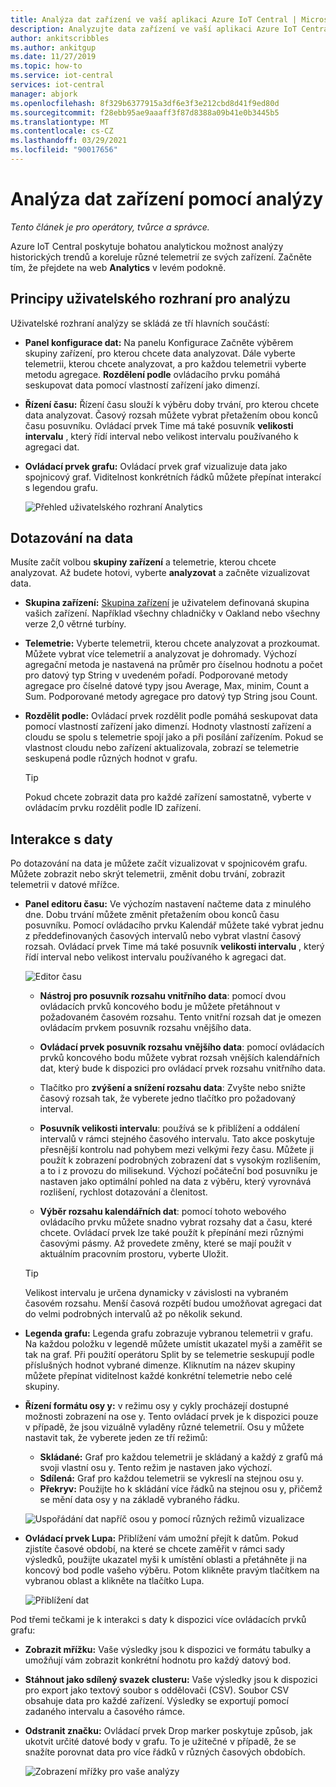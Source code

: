 ```yaml
---
title: Analýza dat zařízení ve vaší aplikaci Azure IoT Central | Microsoft Docs
description: Analyzujte data zařízení ve vaší aplikaci Azure IoT Central.
author: ankitscribbles
ms.author: ankitgup
ms.date: 11/27/2019
ms.topic: how-to
ms.service: iot-central
services: iot-central
manager: abjork
ms.openlocfilehash: 8f329b6377915a3df6e3f3e212cbd8d41f9ed80d
ms.sourcegitcommit: f28ebb95ae9aaaff3f87d8388a09b41e0b3445b5
ms.translationtype: MT
ms.contentlocale: cs-CZ
ms.lasthandoff: 03/29/2021
ms.locfileid: "90017656"
---
```

# <a name="how-to-use-analytics-to-analyze-device-data"></a>Analýza dat zařízení pomocí analýzy

*Tento článek je pro operátory, tvůrce a správce.*

Azure IoT Central poskytuje bohatou analytickou možnost analýzy historických trendů a koreluje různé telemetrií ze svých zařízení. Začněte tím, že přejdete na web **Analytics** v levém podokně.

## <a name="understanding-the-analytics-ui"></a>Principy uživatelského rozhraní pro analýzu
Uživatelské rozhraní analýzy se skládá ze tří hlavních součástí:
- **Panel konfigurace dat:** Na panelu Konfigurace Začněte výběrem skupiny zařízení, pro kterou chcete data analyzovat. Dále vyberte telemetrii, kterou chcete analyzovat, a pro každou telemetrii vyberte metodu agregace. **Rozdělení podle** ovládacího prvku pomáhá seskupovat data pomocí vlastností zařízení jako dimenzí.

- **Řízení času:** Řízení času slouží k výběru doby trvání, pro kterou chcete data analyzovat. Časový rozsah můžete vybrat přetažením obou konců času posuvníku. Ovládací prvek Time má také posuvník **velikosti intervalu** , který řídí interval nebo velikost intervalu používaného k agregaci dat. 

- **Ovládací prvek grafu:** Ovládací prvek graf vizualizuje data jako spojnicový graf. Viditelnost konkrétních řádků můžete přepínat interakcí s legendou grafu. 


  ![Přehled uživatelského rozhraní Analytics](media/howto-create-analytics/analyticsui.png)


## <a name="querying-your-data"></a>Dotazování na data

Musíte začít volbou **skupiny zařízení** a telemetrie, kterou chcete analyzovat. Až budete hotovi, vyberte **analyzovat** a začněte vizualizovat data.

- **Skupina zařízení:** [Skupina zařízení](tutorial-use-device-groups.md) je uživatelem definovaná skupina vašich zařízení. Například všechny chladničky v Oakland nebo všechny verze 2,0 větrné turbíny.

- **Telemetrie:** Vyberte telemetrii, kterou chcete analyzovat a prozkoumat. Můžete vybrat více telemetrií a analyzovat je dohromady. Výchozí agregační metoda je nastavená na průměr pro číselnou hodnotu a počet pro datový typ String v uvedeném pořadí. Podporované metody agregace pro číselné datové typy jsou Average, Max, minim, Count a Sum.  Podporované metody agregace pro datový typ String jsou Count.

- **Rozdělit podle:** Ovládací prvek rozdělit podle pomáhá seskupovat data pomocí vlastností zařízení jako dimenzí. Hodnoty vlastností zařízení a cloudu se spolu s telemetrie spojí jako a při posílání zařízením. Pokud se vlastnost cloudu nebo zařízení aktualizovala, zobrazí se telemetrie seskupená podle různých hodnot v grafu.

    > [!TIP]
    > Pokud chcete zobrazit data pro každé zařízení samostatně, vyberte v ovládacím prvku rozdělit podle ID zařízení.

## <a name="interacting-with-your-data"></a>Interakce s daty

Po dotazování na data je můžete začít vizualizovat v spojnicovém grafu. Můžete zobrazit nebo skrýt telemetrii, změnit dobu trvání, zobrazit telemetrii v datové mřížce.

- **Panel editoru času:** Ve výchozím nastavení načteme data z minulého dne. Dobu trvání můžete změnit přetažením obou konců času posuvníku. Pomocí ovládacího prvku Kalendář můžete také vybrat jednu z předdefinovaných časových intervalů nebo vybrat vlastní časový rozsah. Ovládací prvek Time má také posuvník **velikosti intervalu** , který řídí interval nebo velikost intervalu používaného k agregaci dat.

    ![Editor času](media/howto-create-analytics/timeeditorpanel.png)

    - **Nástroj pro posuvník rozsahu vnitřního data**: pomocí dvou ovládacích prvků koncového bodu je můžete přetáhnout v požadovaném časovém rozsahu. Tento vnitřní rozsah dat je omezen ovládacím prvkem posuvník rozsahu vnějšího data.
    
   
    - **Ovládací prvek posuvník rozsahu vnějšího data**: pomocí ovládacích prvků koncového bodu můžete vybrat rozsah vnějších kalendářních dat, který bude k dispozici pro ovládací prvek rozsahu vnitřního data.

    - Tlačítko pro **zvýšení a snížení rozsahu data**: Zvyšte nebo snižte časový rozsah tak, že vyberete jedno tlačítko pro požadovaný interval.

    - **Posuvník velikosti intervalu**: používá se k přiblížení a oddálení intervalů v rámci stejného časového intervalu. Tato akce poskytuje přesnější kontrolu nad pohybem mezi velkými řezy času. Můžete ji použít k zobrazení podrobných zobrazení dat s vysokým rozlišením, a to i z provozu do milisekund. Výchozí počáteční bod posuvníku je nastaven jako optimální pohled na data z výběru, který vyrovnává rozlišení, rychlost dotazování a členitost.
    
    - **Výběr rozsahu kalendářních dat**: pomocí tohoto webového ovládacího prvku můžete snadno vybrat rozsahy dat a času, které chcete. Ovládací prvek lze také použít k přepínání mezi různými časovými pásmy. Až provedete změny, které se mají použít v aktuálním pracovním prostoru, vyberte Uložit.

    > [!TIP]
    > Velikost intervalu je určena dynamicky v závislosti na vybraném časovém rozsahu. Menší časová rozpětí budou umožňovat agregaci dat do velmi podrobných intervalů až po několik sekund.


- **Legenda grafu:** Legenda grafu zobrazuje vybranou telemetrii v grafu. Na každou položku v legendě můžete umístit ukazatel myši a zaměřit se tak na graf. Při použití operátoru Split by se telemetrie seskupují podle příslušných hodnot vybrané dimenze. Kliknutím na název skupiny můžete přepínat viditelnost každé konkrétní telemetrie nebo celé skupiny.  


- **Řízení formátu osy y:** v režimu osy y cykly procházejí dostupné možnosti zobrazení na ose y. Tento ovládací prvek je k dispozici pouze v případě, že jsou vizuálně vyladěny různé telemetrií. Osu y můžete nastavit tak, že vyberete jeden ze tří režimů:

    - **Skládané:** Graf pro každou telemetrii je skládaný a každý z grafů má svoji vlastní osu y. Tento režim je nastaven jako výchozí.
    - **Sdílená:** Graf pro každou telemetrii se vykreslí na stejnou osu y.
    - **Překryv:** Použijte ho k skládání více řádků na stejnou osu y, přičemž se mění data osy y na základě vybraného řádku.

  ![Uspořádání dat napříč osou y pomocí různých režimů vizualizace](media/howto-create-analytics/yaxiscontrol.png)

- **Ovládací prvek Lupa:** Přiblížení vám umožní přejít k datům. Pokud zjistíte časové období, na které se chcete zaměřit v rámci sady výsledků, použijte ukazatel myši k umístění oblasti a přetáhněte ji na koncový bod podle vašeho výběru. Potom klikněte pravým tlačítkem na vybranou oblast a klikněte na tlačítko Lupa.

  ![Přiblížení dat](media/howto-create-analytics/zoom.png)

Pod třemi tečkami je k interakci s daty k dispozici více ovládacích prvků grafu:

- **Zobrazit mřížku:** Vaše výsledky jsou k dispozici ve formátu tabulky a umožňují vám zobrazit konkrétní hodnotu pro každý datový bod.

- **Stáhnout jako sdílený svazek clusteru:** Vaše výsledky jsou k dispozici pro export jako textový soubor s oddělovači (CSV). Soubor CSV obsahuje data pro každé zařízení. Výsledky se exportují pomocí zadaného intervalu a časového rámce. 

- **Odstranit značku:** Ovládací prvek Drop marker poskytuje způsob, jak ukotvit určité datové body v grafu. To je užitečné v případě, že se snažíte porovnat data pro více řádků v různých časových obdobích.

  ![Zobrazení mřížky pro vaše analýzy](media/howto-create-analytics/additionalchartcontrols.png)
